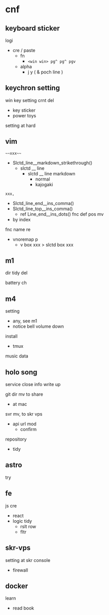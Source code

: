 
# cnf


## keyboard sticker

logi
- cre / paste
  - fn
    - `<win win> pg^ pg^ pgv`
  - alpha
    - j y ( & poch line )


## keychron setting

win key setting crnt del
- key sticker
- power toys

setting at hard


## vim

`~~xxx~~`
- Slctd_line__markdown_strikethrough()
  - slctd __ line
    - slctd __ line markdown
      - normal
      - kajogaki

`xxx,`
- Slctd_line_end__ins_comma()
- Slctd_line_top__ins_comma()
  - ref Line_end__ins_dots()
fnc def pos mv
- by index


fnc name re
- vnoremap p
  - v box xxx > slctd box xxx


## m1

dir tidy del

battery ch


## m4

setting
- any, see m1
- notice bell volume down


install
- tmux


music data


## holo song

service close info write up


git dir mv to share
- at mac


svr mv, to skr vps
- api url mod
  - confirm


repository
- tidy


## astro

try


## fe

js cre
- react
- logic tidy
  - rslt row
  - fltr


## skr-vps

setting at skr console
- firewall


## docker

learn
- read book


